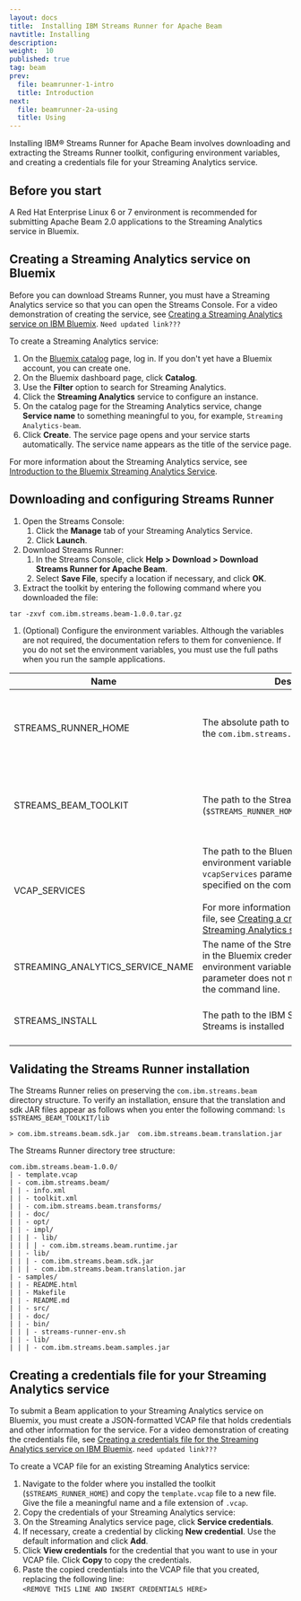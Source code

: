 ```yaml
---
layout: docs
title:  Installing IBM Streams Runner for Apache Beam
navtitle: Installing
description:  
weight:  10
published: true
tag: beam
prev:
  file: beamrunner-1-intro
  title: Introduction
next:
  file: beamrunner-2a-using
  title: Using
---
```


Installing IBM® Streams Runner for Apache Beam involves downloading and extracting the Streams Runner toolkit, configuring environment variables, and creating a credentials file for your Streaming Analytics service.

## Before you start

A Red Hat Enterprise Linux 6 or 7 environment is recommended for submitting Apache Beam 2.0 applications to the Streaming Analytics service in Bluemix.

## Creating a Streaming Analytics service on Bluemix

Before you can download Streams Runner, you must have a Streaming Analytics service so that you can open the Streams Console. For a video demonstration of creating the service, see [Creating a Streaming Analytics service on IBM Bluemix](https://ibm.box.com/s/fz0mq6plxuiqx8dfjtwenldyr6vopolz).
`Need updated link???`

To create a Streaming Analytics service:

1. On the [Bluemix catalog](https://console.ng.bluemix.net/catalog/services/streaming-analytics/?cm_mc_uid=05407033353914938482142&amp;cm_mc_sid_50200000=) page, log in. If you don't yet have a Bluemix account, you can create one.
2. On the Bluemix dashboard page, click **Catalog**.
3. Use the **Filter** option to search for Streaming Analytics.
4. Click the **Streaming Analytics** service to configure an instance.
5. On the catalog page for the Streaming Analytics service, change **Service name** to something meaningful to you, for example, `Streaming Analytics-beam`.
6. Click **Create**. The service page opens and your service starts automatically. The service name appears as the title of the service page.

For more information about the Streaming Analytics service, see [Introduction to the Bluemix Streaming Analytics Service](https://developer.ibm.com/streamsdev/docs/streaming-analytics-now-available-bluemix-2/).

## Downloading and configuring Streams Runner

1. Open the Streams Console:
    1. Click the **Manage** tab of your Streaming Analytics Service.
    1. Click **Launch**.
1. Download Streams Runner:
    1. In the Streams Console, click **Help > Download > Download Streams Runner for Apache Beam**.
    1. Select **Save File**, specify a location if necessary, and click **OK**.
1. Extract the toolkit by entering the following command where you downloaded the file:
```
tar -zxvf com.ibm.streams.beam-1.0.0.tar.gz
```
1. (Optional) Configure the environment variables. Although the variables are not required, the documentation refers to them for convenience. If you do not set the environment variables, you must use the full paths when you run the sample applications.
  <table>
    <thead>
      <tr>
        <th>Name</th>
        <th>Description</th>
        <th>Notes</th>
      </tr>
    </thead>
    <tbody>
      <tr>
        <td>STREAMS_RUNNER_HOME</td>
        <td>The absolute path to the extraction location of the <code class="highlighter-rouge">com.ibm.streams.beam-1.0.0</code> directory</td>
        <td>Set by using one of the following methods:
        <ul><li>Source the <code class="highlighter-rouge">$STREAMS_RUNNER_HOME/samples/bin/streams-runner-env.sh</code> file.</li>
        <li>Use the  <code class="highlighter-rouge">export</code> command.</li></ul></td>
      </tr>
      <tr>
        <td>STREAMS_BEAM_TOOLKIT</td>
        <td>The path to the Streams Runner toolkit (<code class="highlighter-rouge">$STREAMS_RUNNER_HOME/com.ibm.streams.beam</code>)</td>
        <td>Set by using one of the following methods:
        <ul><li>Source the <code class="highlighter-rouge">$STREAMS_RUNNER_HOME/samples/bin/streams-runner-env.sh</code> file.</li>
        <li>Use the  <code class="highlighter-rouge">export</code> command.</li></ul></td>
      </tr>
      <tr>
        <td>VCAP_SERVICES</td>
        <td>The path to the Bluemix credentials file. If this environment variable is set, the <code class="highlighter-rouge">--vcapServices</code> parameter does not need to be specified on the command line.<br /><br />For more information about the credentials file, see <a href="#creating-a-credentials-file-for-your-streaming-analytics-service">Creating a credentials file for your Streaming Analytics service</a>.</td>
        <td>Set by using the <code class="highlighter-rouge">export</code> command.</td>
      </tr>
      <tr>
        <td>STREAMING_ANALYTICS_SERVICE_NAME</td>
        <td>The name of the Streaming Analytics service in the Bluemix credentials file to use. If this environment variable is set, the <code class="highlighter-rouge">--serviceName</code> parameter does not need to be specified on the command line.</td>
        <td>Set by using the <code class="highlighter-rouge">export</code> command.</td>
      </tr>
      <tr>
        <td>STREAMS_INSTALL</td>
        <td>The path to the IBM Streams installation if Streams is installed </td>
        <td>Important: If this variable exists, you must use the `unset` command to unset it before you submit an application to the Streaming Analytics service. </td>
      </tr>
    </tbody>
  </table>

## Validating the Streams Runner installation

The Streams Runner relies on preserving the `com.ibm.streams.beam` directory structure. To verify an installation, ensure that the translation and sdk JAR files appear as follows when you enter the following command:
`ls $STREAMS_BEAM_TOOLKIT/lib`

```
> com.ibm.streams.beam.sdk.jar  com.ibm.streams.beam.translation.jar
```

The Streams Runner directory tree structure:
```
com.ibm.streams.beam-1.0.0/
| - template.vcap
| - com.ibm.streams.beam/
| | - info.xml
| | - toolkit.xml
| | - com.ibm.streams.beam.transforms/
| | - doc/
| | - opt/
| | - impl/
| | | - lib/
| | | | - com.ibm.streams.beam.runtime.jar
| | - lib/
| | | - com.ibm.streams.beam.sdk.jar
| | | - com.ibm.streams.beam.translation.jar
| - samples/
| | - README.html
| | - Makefile
| | - README.md
| | - src/
| | - doc/
| | - bin/
| | | - streams-runner-env.sh
| | - lib/
| | | - com.ibm.streams.beam.samples.jar
```

## Creating a credentials file for your Streaming Analytics service

To submit a Beam application to your Streaming Analytics service on Bluemix, you must create a JSON-formatted VCAP file that holds credentials and other information for the service. For a video demonstration of creating the credentials file, see [Creating a credentials file for the Streaming Analytics service on IBM Bluemix](https://ibm.box.com/s/qasw203e6gtdjpwu5ybmygcvstkr0xx8).
`need updated link???`

To create a VCAP file for an existing Streaming Analytics service:

1. Navigate to the folder where you installed the toolkit (`$STREAMS_RUNNER_HOME`) and copy the `template.vcap` file to a new file. Give the file a meaningful name and a file extension of `.vcap`.
2. Copy the credentials of your Streaming Analytics service:
  1. On the Streaming Analytics service page, click **Service credentials**.
  2. If necessary, create a credential by clicking **New credential**. Use the default information and click **Add**.
  3. Click **View credentials** for the credential that you want to use in your VCAP file. Click **Copy** to copy the credentials.
3. Paste the copied credentials into the VCAP file that you created, replacing the following line:  
    `<REMOVE THIS LINE AND INSERT CREDENTIALS HERE>`
